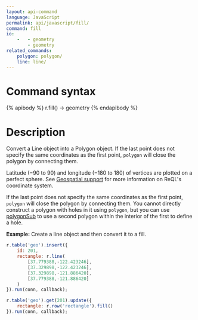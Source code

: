 ```yaml
---
layout: api-command
language: JavaScript
permalink: api/javascript/fill/
command: fill
io:
    -   - geometry
        - geometry
related_commands:
    polygon: polygon/
    line: line/
---
```

# Command syntax #

{% apibody %}
r.fill() &rarr; geometry
{% endapibody %}

# Description #

Convert a Line object into a Polygon object. If the last point does not specify the same coordinates as the first point, `polygon` will close the polygon by connecting them.

Latitude (&minus;90 to 90) and longitude (&minus;180 to 180) of vertices are plotted on a perfect sphere. See [Geospatial support](/docs/geo-support/) for more information on ReQL's coordinate system.

If the last point does not specify the same coordinates as the first point, `polygon` will close the polygon by connecting them. You cannot directly construct a polygon with holes in it using `polygon`, but you can use [polygonSub](/api/javascript/polygon_sub) to use a second polygon within the interior of the first to define a hole.


__Example:__ Create a line object and then convert it to a fill.

```js
r.table('geo').insert({
    id: 201,
    rectangle: r.line(
        [37.779388,-122.423246],
        [37.329898,-122.423246],
        [37.329898,-121.886420],
        [37.779388,-121.886420]
    )
}).run(conn, callback);

r.table('geo').get(201).update({
    rectangle: r.row('rectangle').fill()
}).run(conn, callback);
```
